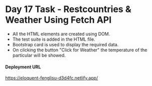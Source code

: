 <h1>Day 17 Task - Restcountries & Weather Using Fetch API</h1>
<ul>
  <li>All the HTML elements are created using DOM.</li>
  <li>The test suite is added in the HTML file.</li>
  <li>Bootstrap card is used to display the required data.</li>
  <li>On cilcking the button "Click for Weather" the temperature of the particular will be showed.</li>
  </ul>
<h4>Deployment URL</h4>
<a href="https://eloquent-fenglisu-d3d4fc.netlify.app/" target = "_blank">https://eloquent-fenglisu-d3d4fc.netlify.app/</a>
